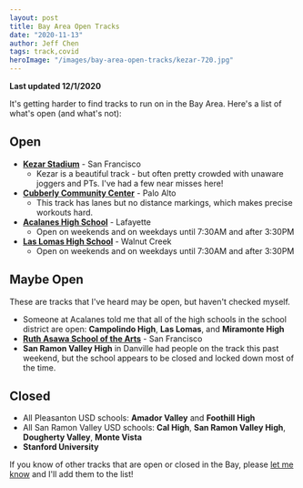 ```yaml
---
layout: post
title: Bay Area Open Tracks
date: "2020-11-13"
author: Jeff Chen
tags: track,covid
heroImage: "/images/bay-area-open-tracks/kezar-720.jpg"
---
```


**Last updated 12/1/2020**

It's getting harder to find tracks to run on in the Bay Area. Here's a list of what's open (and what's not):

<!-- excerpt -->

## Open

- **[Kezar Stadium](https://www.google.com/maps/place/Kezar+Stadium/@37.7669182,-122.4561008,15z/data=!4m2!3m1!1s0x0:0xbf7eb40373b05a10?sa=X&ved=2ahUKEwj994rqo4DtAhXUjp4KHbDjDk0Q_BIwIHoECCsQBQ)** - San Francisco
  - Kezar is a beautiful track - but often pretty crowded with unaware joggers and PTs. I've had a few near misses here!
- **[Cubberly Community Center](https://www.google.com/maps/place/Cubberley+Community+Center/@37.4171727,-122.108414,15z/data=!4m2!3m1!1s0x0:0xb69ce05121f7400d?sa=X&ved=2ahUKEwi7oov6o4DtAhUCrJ4KHUanBIQQ_BIwCnoECBUQBQ)** - Palo Alto
  - This track has lanes but no distance markings, which makes precise workouts hard.
- **[Acalanes High School](https://www.google.com/maps/place/Acalanes+High+School/@37.8736881,-122.2030123,12z/data=!4m8!1m2!2m1!1sacalanes+high+school!3m4!1s0x808562323022a44b:0xe18739f25e4608b3!8m2!3d37.9043022!4d-122.0977377)** - Lafayette
  - Open on weekends and on weekdays until 7:30AM and after 3:30PM
- **[Las Lomas High School](https://www.google.com/maps/place/Las+Lomas+High+School/@37.8908607,-122.0560453,15z/data=!4m2!3m1!1s0x0:0x40c39d1e10036c38?sa=X&ved=2ahUKEwjj9Zjllq3tAhWvzVkKHXPAADIQ_BIwC3oECBcQBQ)** - Walnut Creek
  - Open on weekends and on weekdays until 7:30AM and after 3:30PM

## Maybe Open

These are tracks that I've heard may be open, but haven't checked myself.

- Someone at Acalanes told me that all of the high schools in the school district are open: **Campolindo High**, **Las Lomas**, and **Miramonte High**
- **[Ruth Asawa School of the Arts](https://www.google.com/maps/place/Ruth+Asawa+San+Francisco+School+of+The+Arts/@37.7453141,-122.4485649,15z/data=!4m2!3m1!1s0x0:0xa53cbc532c06f5c2?sa=X&ved=2ahUKEwjqlMbisIDtAhXNjp4KHSj6B0MQ_BIwCnoECBIQBQ)** - San Francisco
- **San Ramon Valley High** in Danville had people on the track this past weekend, but the school appears to be closed and locked down most of the time.

## Closed

- All Pleasanton USD schools: **Amador Valley** and **Foothill High**
- All San Ramon Valley USD schools: **Cal High**, **San Ramon Valley High**, **Dougherty Valley**, **Monte Vista**
- **Stanford University**

If you know of other tracks that are open or closed in the Bay, please [let me know](mailto:hello@jeff.yt) and I'll add them to the list!
